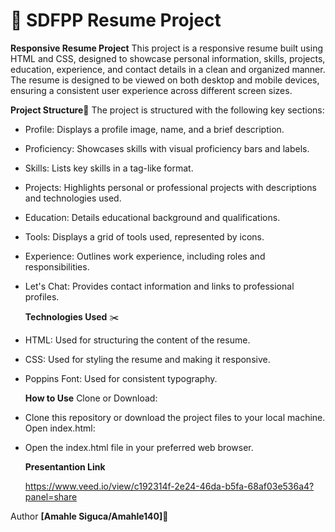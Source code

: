 # 💼 SDFPP Resume Project

**Responsive Resume Project**
This project is a responsive resume built using HTML and CSS, designed to showcase personal information, skills, projects, education, experience, and contact details in a clean and organized manner. The resume is designed to be viewed on both desktop and mobile devices, ensuring a consistent user experience across different screen sizes.

**Project Structure**📔
The project is structured with the following key sections:

- Profile: Displays a profile image, name, and a brief description.
- Proficiency: Showcases skills with visual proficiency bars and labels.
- Skills: Lists key skills in a tag-like format.
- Projects: Highlights personal or professional projects with descriptions and technologies used.
- Education: Details educational background and qualifications.
- Tools: Displays a grid of tools used, represented by icons.
- Experience: Outlines work experience, including roles and responsibilities.
- Let's Chat: Provides contact information and links to professional profiles.
  
  **Technologies Used** ✂️
- HTML: Used for structuring the content of the resume.
- CSS: Used for styling the resume and making it responsive.
- Poppins Font: Used for consistent typography.
  
  **How to Use** 
Clone or Download:
- Clone this repository or download the project files to your local machine.
Open index.html: 
- Open the index.html file in your preferred web browser.
  
  **Presentantion Link**
  
  https://www.veed.io/view/c192314f-2e24-46da-b5fa-68af03e536a4?panel=share


Author
**[Amahle Siguca/Amahle140]**🔎


